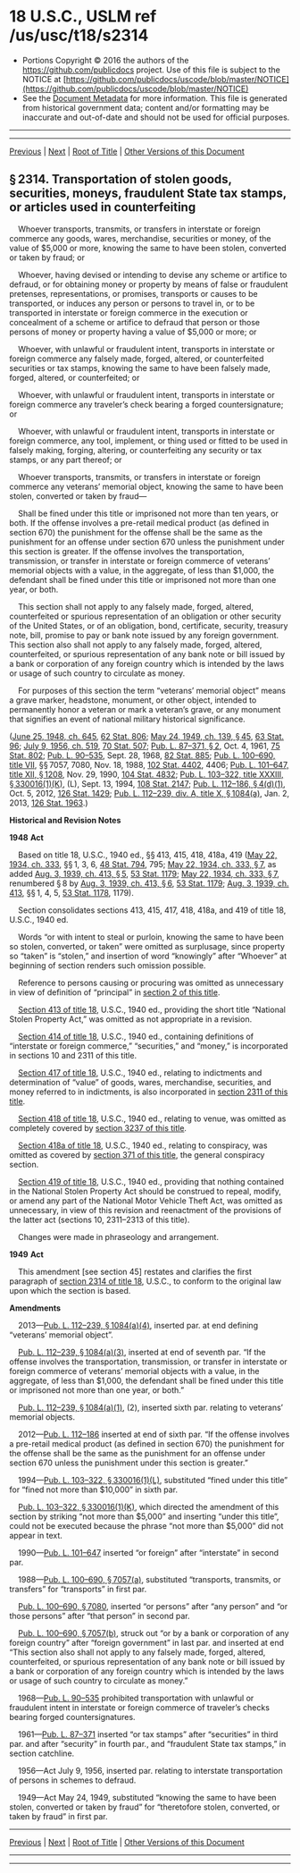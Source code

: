 ---
---

# 18 U.S.C., USLM ref /us/usc/t18/s2314

* Portions Copyright © 2016 the authors of the https://github.com/publicdocs project.
  Use of this file is subject to the NOTICE at [https://github.com/publicdocs/uscode/blob/master/NOTICE](https://github.com/publicdocs/uscode/blob/master/NOTICE)
* See the [Document Metadata](././../../../../..//README.md) for more information.
  This file is generated from historical government data; content and/or formatting may be inaccurate and out-of-date and should not be used for official purposes.

----------
----------

[Previous](./../../../../..//us/usc/t18/ptI/ch113/m__us_usc_t18_s2313.md) | [Next](./../../../../..//us/usc/t18/ptI/ch113/m__us_usc_t18_s2315.md) | [Root of Title](./../../../../../) | [Other Versions of this Document](https://publicdocs.github.io/go/links?ns=uslm&ref=%2Fus%2Fusc%2Ft18%2Fs2314)

## § 2314. Transportation of stolen goods, securities, moneys, fraudulent State tax stamps, or articles used in counterfeiting

    Whoever transports, transmits, or transfers in interstate or foreign commerce any goods, wares, merchandise, securities or money, of the value of $5,000 or more, knowing the same to have been stolen, converted or taken by fraud; or

    Whoever, having devised or intending to devise any scheme or artifice to defraud, or for obtaining money or property by means of false or fraudulent pretenses, representations, or promises, transports or causes to be transported, or induces any person or persons to travel in, or to be transported in interstate or foreign commerce in the execution or concealment of a scheme or artifice to defraud that person or those persons of money or property having a value of $5,000 or more; or

    Whoever, with unlawful or fraudulent intent, transports in interstate or foreign commerce any falsely made, forged, altered, or counterfeited securities or tax stamps, knowing the same to have been falsely made, forged, altered, or counterfeited; or

    Whoever, with unlawful or fraudulent intent, transports in interstate or foreign commerce any traveler’s check bearing a forged countersignature; or

    Whoever, with unlawful or fraudulent intent, transports in interstate or foreign commerce, any tool, implement, or thing used or fitted to be used in falsely making, forging, altering, or counterfeiting any security or tax stamps, or any part thereof; or

    Whoever transports, transmits, or transfers in interstate or foreign commerce any veterans’ memorial object, knowing the same to have been stolen, converted or taken by fraud—

    Shall be fined under this title or imprisoned not more than ten years, or both. If the offense involves a pre-retail medical product (as defined in section 670) the punishment for the offense shall be the same as the punishment for an offense under section 670 unless the punishment under this section is greater. If the offense involves the transportation, transmission, or transfer in interstate or foreign commerce of veterans’ memorial objects with a value, in the aggregate, of less than $1,000, the defendant shall be fined under this title or imprisoned not more than one year, or both.

    This section shall not apply to any falsely made, forged, altered, counterfeited or spurious representation of an obligation or other security of the United States, or of an obligation, bond, certificate, security, treasury note, bill, promise to pay or bank note issued by any foreign government. This section also shall not apply to any falsely made, forged, altered, counterfeited, or spurious representation of any bank note or bill issued by a bank or corporation of any foreign country which is intended by the laws or usage of such country to circulate as money.

    For purposes of this section the term “veterans’ memorial object” means a grave marker, headstone, monument, or other object, intended to permanently honor a veteran or mark a veteran’s grave, or any monument that signifies an event of national military historical significance.

([June 25, 1948, ch. 645][/us/act/1948-06-25/ch645], [62 Stat. 806][/us/stat/62/806]; [May 24, 1949, ch. 139, § 45][/us/act/1949-05-24/ch139/s45], [63 Stat. 96][/us/stat/63/96]; [July 9, 1956, ch. 519][/us/act/1956-07-09/ch519], [70 Stat. 507][/us/stat/70/507]; [Pub. L. 87–371, § 2][/us/pl/87/371/s2], Oct. 4, 1961, [75 Stat. 802][/us/stat/75/802]; [Pub. L. 90–535][/us/pl/90/535], Sept. 28, 1968, [82 Stat. 885][/us/stat/82/885]; [Pub. L. 100–690, title VII][/us/pl/100/690], §§ 7057, 7080, Nov. 18, 1988, [102 Stat. 4402][/us/stat/102/4402], 4406; [Pub. L. 101–647, title XII, § 1208][/us/pl/101/647/s1208], Nov. 29, 1990, [104 Stat. 4832][/us/stat/104/4832]; [Pub. L. 103–322, title XXXIII, § 330016(1)(K)][/us/pl/103/322/s330016/1/K], (L), Sept. 13, 1994, [108 Stat. 2147][/us/stat/108/2147]; [Pub. L. 112–186, § 4(d)(1)][/us/pl/112/186/s4/d/1], Oct. 5, 2012, [126 Stat. 1429][/us/stat/126/1429]; [Pub. L. 112–239, div. A, title X, § 1084(a)][/us/pl/112/239/s1084/a], Jan. 2, 2013, [126 Stat. 1963][/us/stat/126/1963].)

 __Historical and Revision Notes__ 

 __1948__  __Act__ 

    Based on title 18, U.S.C., 1940 ed., §§ 413, 415, 418, 418a, 419 ([May 22, 1934, ch. 333][/us/act/1934-05-22/ch333], §§ 1, 3, 6, [48 Stat. 794][/us/stat/48/794], 795; [May 22, 1934, ch. 333, § 7][/us/act/1934-05-22/ch333/s7], as added [Aug. 3, 1939, ch. 413, § 5][/us/act/1939-08-03/ch413/s5], [53 Stat. 1179][/us/stat/53/1179]; [May 22, 1934, ch. 333, § 7][/us/act/1934-05-22/ch333/s7], renumbered § 8 by [Aug. 3, 1939, ch. 413, § 6][/us/act/1939-08-03/ch413/s6], [53 Stat. 1179][/us/stat/53/1179]; [Aug. 3, 1939, ch. 413][/us/act/1939-08-03/ch413], §§ 1, 4, 5, [53 Stat. 1178][/us/stat/53/1178], 1179).

    Section consolidates sections 413, 415, 417, 418, 418a, and 419 of title 18, U.S.C., 1940 ed.

    Words “or with intent to steal or purloin, knowing the same to have been so stolen, converted, or taken” were omitted as surplusage, since property so “taken” is “stolen,” and insertion of word “knowingly” after “Whoever” at beginning of section renders such omission possible.

    Reference to persons causing or procuring was omitted as unnecessary in view of definition of “principal” in [section 2 of this title][/us/usc/t18/s2].

    [Section 413 of title 18][/us/usc/t18/s413], U.S.C., 1940 ed., providing the short title “National Stolen Property Act,” was omitted as not appropriate in a revision.

    [Section 414 of title 18][/us/usc/t18/s414], U.S.C., 1940 ed., containing definitions of “interstate or foreign commerce,” “securities,” and “money,” is incorporated in sections 10 and 2311 of this title.

    [Section 417 of title 18][/us/usc/t18/s417], U.S.C., 1940 ed., relating to indictments and determination of “value” of goods, wares, merchandise, securities, and money referred to in indictments, is also incorporated in [section 2311 of this title][/us/usc/t18/s2311].

    [Section 418 of title 18][/us/usc/t18/s418], U.S.C., 1940 ed., relating to venue, was omitted as completely covered by [section 3237 of this title][/us/usc/t18/s3237].

    [Section 418a of title 18][/us/usc/t18/s418a], U.S.C., 1940 ed., relating to conspiracy, was omitted as covered by [section 371 of this title][/us/usc/t18/s371], the general conspiracy section.

    [Section 419 of title 18][/us/usc/t18/s419], U.S.C., 1940 ed., providing that nothing contained in the National Stolen Property Act should be construed to repeal, modify, or amend any part of the National Motor Vehicle Theft Act, was omitted as unnecessary, in view of this revision and reenactment of the provisions of the latter act (sections 10, 2311–2313 of this title).

    Changes were made in phraseology and arrangement.

 __1949__  __Act__ 

    This amendment \[see section 45\] restates and clarifies the first paragraph of [section 2314 of title 18][/us/usc/t18/s2314], U.S.C., to conform to the original law upon which the section is based.

 __Amendments__ 

    2013—[Pub. L. 112–239, § 1084(a)(4)][/us/pl/112/239/s1084/a/4], inserted par. at end defining “veterans’ memorial object”.

    [Pub. L. 112–239, § 1084(a)(3)][/us/pl/112/239/s1084/a/3], inserted at end of seventh par. “If the offense involves the transportation, transmission, or transfer in interstate or foreign commerce of veterans’ memorial objects with a value, in the aggregate, of less than $1,000, the defendant shall be fined under this title or imprisoned not more than one year, or both.”

    [Pub. L. 112–239, § 1084(a)(1)][/us/pl/112/239/s1084/a/1], (2), inserted sixth par. relating to veterans’ memorial objects.

    2012—[Pub. L. 112–186][/us/pl/112/186] inserted at end of sixth par. “If the offense involves a pre-retail medical product (as defined in section 670) the punishment for the offense shall be the same as the punishment for an offense under section 670 unless the punishment under this section is greater.”

    1994—[Pub. L. 103–322, § 330016(1)(L)][/us/pl/103/322/s330016/1/L], substituted “fined under this title” for “fined not more than $10,000” in sixth par.

    [Pub. L. 103–322, § 330016(1)(K)][/us/pl/103/322/s330016/1/K], which directed the amendment of this section by striking “not more than $5,000” and inserting “under this title”, could not be executed because the phrase “not more than $5,000” did not appear in text.

    1990—[Pub. L. 101–647][/us/pl/101/647] inserted “or foreign” after “interstate” in second par.

    1988—[Pub. L. 100–690, § 7057(a)][/us/pl/100/690/s7057/a], substituted “transports, transmits, or transfers” for “transports” in first par.

    [Pub. L. 100–690, § 7080][/us/pl/100/690/s7080], inserted “or persons” after “any person” and “or those persons” after “that person” in second par.

    [Pub. L. 100–690, § 7057(b)][/us/pl/100/690/s7057/b], struck out “or by a bank or corporation of any foreign country” after “foreign government” in last par. and inserted at end “This section also shall not apply to any falsely made, forged, altered, counterfeited, or spurious representation of any bank note or bill issued by a bank or corporation of any foreign country which is intended by the laws or usage of such country to circulate as money.”

    1968—[Pub. L. 90–535][/us/pl/90/535] prohibited transportation with unlawful or fraudulent intent in interstate or foreign commerce of traveler’s checks bearing forged countersignatures.

    1961—[Pub. L. 87–371][/us/pl/87/371] inserted “or tax stamps” after “securities” in third par. and after “security” in fourth par., and “fraudulent State tax stamps,” in section catchline.

    1956—Act July 9, 1956, inserted par. relating to interstate transportation of persons in schemes to defraud.

    1949—Act May 24, 1949, substituted “knowing the same to have been stolen, converted or taken by fraud” for “theretofore stolen, converted, or taken by fraud” in first par.

----------

[Previous](./../../../../..//us/usc/t18/ptI/ch113/m__us_usc_t18_s2313.md) | [Next](./../../../../..//us/usc/t18/ptI/ch113/m__us_usc_t18_s2315.md) | [Root of Title](./../../../../../) | [Other Versions of this Document](https://publicdocs.github.io/go/links?ns=uslm&ref=%2Fus%2Fusc%2Ft18%2Fs2314)

----------
----------

[/us/act/1948-06-25/ch645]: https://publicdocs.github.io/go/links?ns=uslm&ref=%2Fus%2Fact%2F1948-06-25%2Fch645
[/us/stat/62/806]: https://publicdocs.github.io/go/links?ns=uslm&ref=%2Fus%2Fstat%2F62%2F806
[/us/act/1949-05-24/ch139/s45]: https://publicdocs.github.io/go/links?ns=uslm&ref=%2Fus%2Fact%2F1949-05-24%2Fch139%2Fs45
[/us/stat/63/96]: https://publicdocs.github.io/go/links?ns=uslm&ref=%2Fus%2Fstat%2F63%2F96
[/us/act/1956-07-09/ch519]: https://publicdocs.github.io/go/links?ns=uslm&ref=%2Fus%2Fact%2F1956-07-09%2Fch519
[/us/stat/70/507]: https://publicdocs.github.io/go/links?ns=uslm&ref=%2Fus%2Fstat%2F70%2F507
[/us/pl/87/371/s2]: https://publicdocs.github.io/go/links?ns=uslm&ref=%2Fus%2Fpl%2F87%2F371%2Fs2
[/us/stat/75/802]: https://publicdocs.github.io/go/links?ns=uslm&ref=%2Fus%2Fstat%2F75%2F802
[/us/pl/90/535]: https://publicdocs.github.io/go/links?ns=uslm&ref=%2Fus%2Fpl%2F90%2F535
[/us/stat/82/885]: https://publicdocs.github.io/go/links?ns=uslm&ref=%2Fus%2Fstat%2F82%2F885
[/us/pl/100/690]: https://publicdocs.github.io/go/links?ns=uslm&ref=%2Fus%2Fpl%2F100%2F690
[/us/stat/102/4402]: https://publicdocs.github.io/go/links?ns=uslm&ref=%2Fus%2Fstat%2F102%2F4402
[/us/pl/101/647/s1208]: https://publicdocs.github.io/go/links?ns=uslm&ref=%2Fus%2Fpl%2F101%2F647%2Fs1208
[/us/stat/104/4832]: https://publicdocs.github.io/go/links?ns=uslm&ref=%2Fus%2Fstat%2F104%2F4832
[/us/pl/103/322/s330016/1/K]: https://publicdocs.github.io/go/links?ns=uslm&ref=%2Fus%2Fpl%2F103%2F322%2Fs330016%2F1%2FK
[/us/stat/108/2147]: https://publicdocs.github.io/go/links?ns=uslm&ref=%2Fus%2Fstat%2F108%2F2147
[/us/pl/112/186/s4/d/1]: https://publicdocs.github.io/go/links?ns=uslm&ref=%2Fus%2Fpl%2F112%2F186%2Fs4%2Fd%2F1
[/us/stat/126/1429]: https://publicdocs.github.io/go/links?ns=uslm&ref=%2Fus%2Fstat%2F126%2F1429
[/us/pl/112/239/s1084/a]: https://publicdocs.github.io/go/links?ns=uslm&ref=%2Fus%2Fpl%2F112%2F239%2Fs1084%2Fa
[/us/stat/126/1963]: https://publicdocs.github.io/go/links?ns=uslm&ref=%2Fus%2Fstat%2F126%2F1963
[/us/act/1934-05-22/ch333]: https://publicdocs.github.io/go/links?ns=uslm&ref=%2Fus%2Fact%2F1934-05-22%2Fch333
[/us/stat/48/794]: https://publicdocs.github.io/go/links?ns=uslm&ref=%2Fus%2Fstat%2F48%2F794
[/us/act/1934-05-22/ch333/s7]: https://publicdocs.github.io/go/links?ns=uslm&ref=%2Fus%2Fact%2F1934-05-22%2Fch333%2Fs7
[/us/act/1939-08-03/ch413/s5]: https://publicdocs.github.io/go/links?ns=uslm&ref=%2Fus%2Fact%2F1939-08-03%2Fch413%2Fs5
[/us/stat/53/1179]: https://publicdocs.github.io/go/links?ns=uslm&ref=%2Fus%2Fstat%2F53%2F1179
[/us/act/1934-05-22/ch333/s7]: https://publicdocs.github.io/go/links?ns=uslm&ref=%2Fus%2Fact%2F1934-05-22%2Fch333%2Fs7
[/us/act/1939-08-03/ch413/s6]: https://publicdocs.github.io/go/links?ns=uslm&ref=%2Fus%2Fact%2F1939-08-03%2Fch413%2Fs6
[/us/stat/53/1179]: https://publicdocs.github.io/go/links?ns=uslm&ref=%2Fus%2Fstat%2F53%2F1179
[/us/act/1939-08-03/ch413]: https://publicdocs.github.io/go/links?ns=uslm&ref=%2Fus%2Fact%2F1939-08-03%2Fch413
[/us/stat/53/1178]: https://publicdocs.github.io/go/links?ns=uslm&ref=%2Fus%2Fstat%2F53%2F1178
[/us/usc/t18/s2]: https://publicdocs.github.io/go/links?ns=uslm&ref=%2Fus%2Fusc%2Ft18%2Fs2
[/us/usc/t18/s413]: https://publicdocs.github.io/go/links?ns=uslm&ref=%2Fus%2Fusc%2Ft18%2Fs413
[/us/usc/t18/s414]: https://publicdocs.github.io/go/links?ns=uslm&ref=%2Fus%2Fusc%2Ft18%2Fs414
[/us/usc/t18/s417]: https://publicdocs.github.io/go/links?ns=uslm&ref=%2Fus%2Fusc%2Ft18%2Fs417
[/us/usc/t18/s2311]: https://publicdocs.github.io/go/links?ns=uslm&ref=%2Fus%2Fusc%2Ft18%2Fs2311
[/us/usc/t18/s418]: https://publicdocs.github.io/go/links?ns=uslm&ref=%2Fus%2Fusc%2Ft18%2Fs418
[/us/usc/t18/s3237]: https://publicdocs.github.io/go/links?ns=uslm&ref=%2Fus%2Fusc%2Ft18%2Fs3237
[/us/usc/t18/s418a]: https://publicdocs.github.io/go/links?ns=uslm&ref=%2Fus%2Fusc%2Ft18%2Fs418a
[/us/usc/t18/s371]: https://publicdocs.github.io/go/links?ns=uslm&ref=%2Fus%2Fusc%2Ft18%2Fs371
[/us/usc/t18/s419]: https://publicdocs.github.io/go/links?ns=uslm&ref=%2Fus%2Fusc%2Ft18%2Fs419
[/us/usc/t18/s2314]: https://publicdocs.github.io/go/links?ns=uslm&ref=%2Fus%2Fusc%2Ft18%2Fs2314
[/us/pl/112/239/s1084/a/4]: https://publicdocs.github.io/go/links?ns=uslm&ref=%2Fus%2Fpl%2F112%2F239%2Fs1084%2Fa%2F4
[/us/pl/112/239/s1084/a/3]: https://publicdocs.github.io/go/links?ns=uslm&ref=%2Fus%2Fpl%2F112%2F239%2Fs1084%2Fa%2F3
[/us/pl/112/239/s1084/a/1]: https://publicdocs.github.io/go/links?ns=uslm&ref=%2Fus%2Fpl%2F112%2F239%2Fs1084%2Fa%2F1
[/us/pl/112/186]: https://publicdocs.github.io/go/links?ns=uslm&ref=%2Fus%2Fpl%2F112%2F186
[/us/pl/103/322/s330016/1/L]: https://publicdocs.github.io/go/links?ns=uslm&ref=%2Fus%2Fpl%2F103%2F322%2Fs330016%2F1%2FL
[/us/pl/103/322/s330016/1/K]: https://publicdocs.github.io/go/links?ns=uslm&ref=%2Fus%2Fpl%2F103%2F322%2Fs330016%2F1%2FK
[/us/pl/101/647]: https://publicdocs.github.io/go/links?ns=uslm&ref=%2Fus%2Fpl%2F101%2F647
[/us/pl/100/690/s7057/a]: https://publicdocs.github.io/go/links?ns=uslm&ref=%2Fus%2Fpl%2F100%2F690%2Fs7057%2Fa
[/us/pl/100/690/s7080]: https://publicdocs.github.io/go/links?ns=uslm&ref=%2Fus%2Fpl%2F100%2F690%2Fs7080
[/us/pl/100/690/s7057/b]: https://publicdocs.github.io/go/links?ns=uslm&ref=%2Fus%2Fpl%2F100%2F690%2Fs7057%2Fb
[/us/pl/90/535]: https://publicdocs.github.io/go/links?ns=uslm&ref=%2Fus%2Fpl%2F90%2F535
[/us/pl/87/371]: https://publicdocs.github.io/go/links?ns=uslm&ref=%2Fus%2Fpl%2F87%2F371


